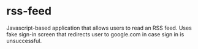 # rss-feed
Javascript-based application that allows users to read an RSS feed. Uses fake sign-in screen that redirects user to google.com in case sign in is unsuccessful.
